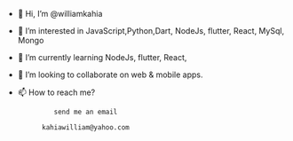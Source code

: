 - 👋 Hi, I’m @williamkahia
- 👀 I’m interested in JavaScript,Python,Dart, NodeJs, flutter, React, MySql, Mongo
- 🌱 I’m currently learning NodeJs, flutter, React,
- 💞️ I’m looking to collaborate on web & mobile apps.
- 📫 How to reach me?

               send me an email
            
            kahiawilliam@yahoo.com

<!---
williamkahia/williamkahia is a ✨ special ✨ repository because its `README.md` (this file) appears on your GitHub profile.
You can click the Preview link to take a look at your changes.
--->
